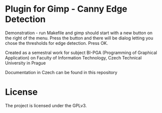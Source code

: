 # Plugin for Gimp - Canny Edge Detection

Demonstration - run Makefile and gimp should start with a new button on the right of the menu. Press the button and there will be dialog letting you chose the thresholds for edge detection. Press OK.

Created as a semestral work for subject BI-PGA (Programming of Graphical Application) on Faculty of Information Technology, Czech Technical University in Prague

Documentation in Czech can be found in this repository

# License

The project is licensed under the GPLv3.
